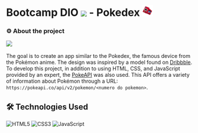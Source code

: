 # Bootcamp DIO <img align="center" width="40px" src="https://hermes.digitalinnovation.one/assets/diome/logo-minimized.png"> - Pokedex <img src="./assets//img/favicon64x64.png" height=30>


### ⚙ About the project
<img src="https://cdn.dribbble.com/users/1171520/screenshots/6540871/pokedex2.png" height=350><br>

The goal is to create an app similar to the Pokedex, the famous device from the Pokémon anime. The design was inspired by a model found on [Dribbble](https://dribbble.com/shots/6540871-Pokedex-App). To develop this project, in addition to using HTML, CSS, and JavaScript provided by an expert, the [PokeAPI](https://pokeapi.co/) was also used. This API offers a variety of information about Pokémon through a URL: ```https://pokeapi.co/api/v2/pokemon/<numero do pokemon>```.


## 🛠 Technologies Used
![HTML5](https://img.shields.io/badge/HTML5-000?style=for-the-badge&logo=html5)
![CSS3](https://img.shields.io/badge/CSS3-000?style=for-the-badge&logo=css3&logoColor=264CE4)
![JavaScript](https://img.shields.io/badge/JavaScript-000?style=for-the-badge&logo=javascript)
